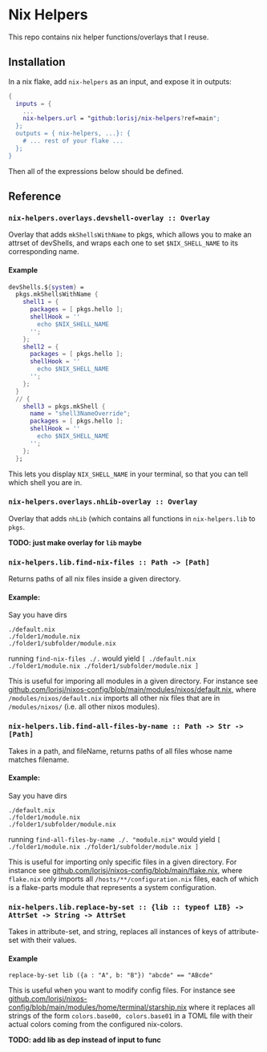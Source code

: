 # Nix Helpers
This repo contains nix helper functions/overlays that I reuse.



## Installation
In a nix flake, add `nix-helpers` as an input, and expose it in outputs:
```nix
{
  inputs = {
    ...
    nix-helpers.url = "github:lorisj/nix-helpers?ref=main";
  };
  outputs = { nix-helpers, ...}: {
    # ... rest of your flake ...
  };
}
```


Then all of the expressions below should be defined.



## Reference
### `nix-helpers.overlays.devshell-overlay :: Overlay` 
Overlay that adds `mkShellsWithName` to pkgs, which allows you to make an attrset of devShells, and wraps each one to set `$NIX_SHELL_NAME` to its corresponding name.
#### Example
```nix
devShells.${system} =
  pkgs.mkShellsWithName {
    shell1 = {
      packages = [ pkgs.hello ];
      shellHook = ''
        echo $NIX_SHELL_NAME
      '';
    };
    shell2 = {
      packages = [ pkgs.hello ];
      shellHook = ''
        echo $NIX_SHELL_NAME
      '';
    };
  }
  // {
    shell3 = pkgs.mkShell {
      name = "shell3NameOverride";
      packages = [ pkgs.hello ];
      shellHook = ''
        echo $NIX_SHELL_NAME
      '';
    };
  };
```
This lets you display `NIX_SHELL_NAME` in your terminal, so that you can tell which shell you are in.
### `nix-helpers.overlays.nhLib-overlay :: Overlay`
Overlay that adds `nhLib` (which contains all functions in `nix-helpers.lib` to `pkgs`.

**TODO: just make overlay for `lib` maybe**
### `nix-helpers.lib.find-nix-files :: Path -> [Path]` 
Returns paths of all nix files inside a given directory.

#### Example: 
Say you have dirs
```
./default.nix
./folder1/module.nix
./folder1/subfolder/module.nix
```
running `find-nix-files ./.` would yield `[ ./default.nix ./folder1/module.nix ./folder1/subfolder/module.nix ]`

This is useful for imporing all modules in a given directory. For instance see [github.com/lorisj/nixos-config/blob/main/modules/nixos/default.nix](https://github.com/lorisj/nixos-config/blob/main/modules/nixos/default.nix), where `/modules/nixos/default.nix` imports all other nix files that are in `/modules/nixos/` (i.e. all other nixos modules).

### `nix-helpers.lib.find-all-files-by-name :: Path -> Str -> [Path]`
Takes in a path, and fileName, returns paths of all files whose name matches filename.

#### Example:
Say you have dirs
```
./default.nix
./folder1/module.nix
./folder1/subfolder/module.nix
```
running `find-all-files-by-name ./. "module.nix"` would yield `[ ./folder1/module.nix ./folder1/subfolder/module.nix ]`

This is useful for importing only specific files in a given directory. For instance see [github.com/lorisj/nixos-config/blob/main/flake.nix](https://github.com/lorisj/nixos-config/blob/main/flake.nix), where `flake.nix` only imports all `/hosts/**/configuration.nix` files, each of which is a flake-parts module that represents a system configuration. 

### `nix-helpers.lib.replace-by-set :: {lib :: typeof LIB} -> AttrSet -> String -> AttrSet`
Takes in attribute-set, and string, replaces all instances of keys of attribute-set with their values.
#### Example
`replace-by-set lib ({a : "A", b: "B"}) "abcde" == "ABcde"`


This is useful when you want to modify config files. For instance see [github.com/lorisj/nixos-config/blob/main/modules/home/terminal/starship.nix](https://github.com/lorisj/nixos-config/blob/main/modules/home/terminal/starship.nix) where it replaces all strings of the form `colors.base00, colors.base01` in a TOML file with their actual colors coming from the configured nix-colors.


**TODO: add lib as dep instead of input to func**
